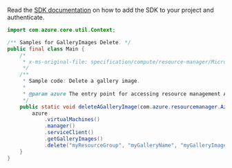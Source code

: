 Read the [SDK documentation](https://github.com/Azure/azure-sdk-for-java/blob/azure-resourcemanager_2.14.0/sdk/resourcemanager/azure-resourcemanager/README.md) on how to add the SDK to your project and authenticate.

```java
import com.azure.core.util.Context;

/** Samples for GalleryImages Delete. */
public final class Main {
    /*
     * x-ms-original-file: specification/compute/resource-manager/Microsoft.Compute/stable/2021-10-01/examples/gallery/DeleteAGalleryImage.json
     */
    /**
     * Sample code: Delete a gallery image.
     *
     * @param azure The entry point for accessing resource management APIs in Azure.
     */
    public static void deleteAGalleryImage(com.azure.resourcemanager.AzureResourceManager azure) {
        azure
            .virtualMachines()
            .manager()
            .serviceClient()
            .getGalleryImages()
            .delete("myResourceGroup", "myGalleryName", "myGalleryImageName", Context.NONE);
    }
}
```
